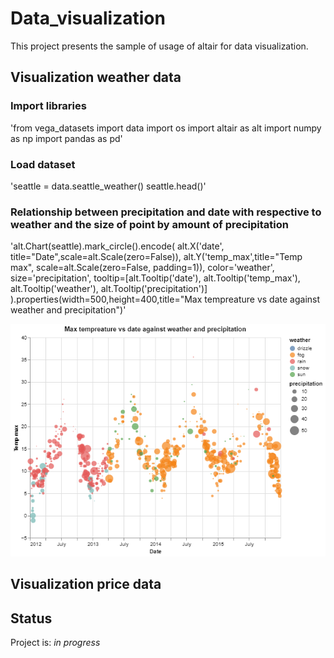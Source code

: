 # Data_visualization
This project presents the sample of usage of altair for data visualization.

## Visualization weather data 

### Import libraries 

'from vega_datasets import data
import os
import altair as alt
import numpy as np
import pandas as pd'

### Load dataset

'seattle = data.seattle_weather()
seattle.head()'

### Relationship between precipitation and date with respective to weather and the size of point by amount of precipitation

'alt.Chart(seattle).mark_circle().encode(
    alt.X('date', title="Date",scale=alt.Scale(zero=False)),
    alt.Y('temp_max',title="Temp max", scale=alt.Scale(zero=False, padding=1)),
    color='weather',
    size='precipitation',
    tooltip=[alt.Tooltip('date'),
            alt.Tooltip('temp_max'),
            alt.Tooltip('weather'),
            alt.Tooltip('precipitation')]
).properties(width=500,height=400,title="Max tempreature vs date against weather and precipitation")'

![Example screenshot](./images/weather/visualization.png)

## Visualization price data 

## Status
Project is: _in progress_
